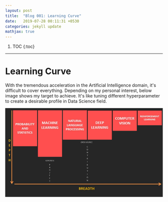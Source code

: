 ```yaml
---
layout: post
title:  "Blog 001: Learning Curve"
date:   2019-07-28 00:11:31 +0530
categories: jekyll update
mathjax: true
---
```


1. TOC
{:toc}
---

# Learning Curve

With the tremendous acceleration in the Artificial Intelligence domain, it's difficult to cover everything. Depending on my personal interest, below image shows my target to achieve. It's like tuning different hyperparameter to create a desirable profile in Data Science field. 

![image](/assets/images/ML_DL_LEARNING_CURVE.jpg)

